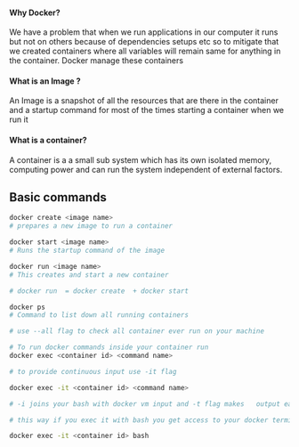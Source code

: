 #### Why Docker?
We have a problem that when we run applications in our computer it runs but not on others because of dependencies setups etc so to mitigate that we created containers where all variables will remain same for anything in the container. Docker manage these containers

#### What is an Image ?
An Image is a snapshot of all the resources that are there in the container  and a startup command for most of the times starting a container when we run it

#### What is a container?
A container is a a small sub system which has its own isolated memory, computing power and can run the system independent of external factors.

## Basic commands

```bash
docker create <image name>
# prepares a new image to run a container 

docker start <image name>
# Runs the startup command of the image

docker run <image name>
# This creates and start a new container 

# docker run  = docker create  + docker start

docker ps 
# Command to list down all running containers 

# use --all flag to check all container ever run on your machine

# To run docker commands inside your container run 
docker exec <container id> <command name>

# to provide continuous input use -it flag 

docker exec -it <container id> <command name>

# -i joins your bash with docker vm input and -t flag makes   output easier and nicer to see

# this way if you exec it with bash you get access to your docker terminal

docker exec -it <container id> bash

```